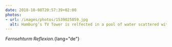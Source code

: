 ```yaml
---
date: 2018-10-08T20:57:39+02:00
photos:
- url: /images/photos/1539025059.jpg
  alt: Hamburg’s TV Tower is relfected in a pool of water scattered with fallen autumnal leaves.
---
```

*Fernsehturm Reflexion.*{lang="de"}
